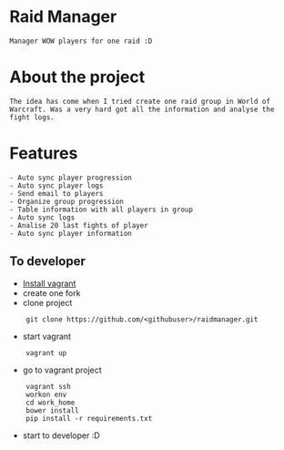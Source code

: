 # Raid Manager
    Manager WOW players for one raid :D

# About the project

    The idea has come when I tried create one raid group in World of
    Warcraft. Was a very hard got all the information and analyse the
    fight logs.

# Features

    - Auto sync player progression
    - Auto sync player logs
    - Send email to players
    - Organize group progression
    - Table information with all players in group
    - Auto sync logs
    - Analise 20 last fights of player
    - Auto sync player information


## To developer

- [Install vagrant](https://www.vagrantup.com/docs/installation/)
- create one fork
- clone project
```
    git clone https://github.com/<githubuser>/raidmanager.git
```
- start vagrant
```
    vagrant up
```
- go to vagrant project
```
    vagrant ssh
    workon env
    cd work_home
    bower install
    pip install -r requirements.txt
```

- start to developer :D
